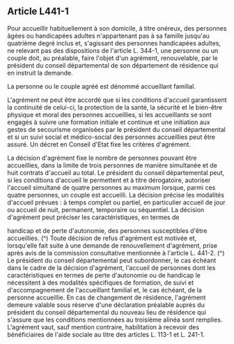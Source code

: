 ## Article L441-1

Pour accueillir habituellement à son domicile, à titre onéreux, des personnes âgées ou handicapées adultes
n'appartenant pas à sa famille jusqu'au quatrième degré inclus et, s'agissant des personnes handicapées
adultes, ne relevant pas des dispositions de l'article L. 344-1, une personne ou un couple doit, au préalable,
faire l'objet d'un agrément, renouvelable, par le président du conseil départemental de son département de
résidence qui en instruit la demande.

La personne ou le couple agréé est dénommé accueillant familial.

L'agrément ne peut être accordé que si les conditions d'accueil garantissent la continuité de celui-ci,
la protection de la santé, la sécurité et le bien-être physique et moral des personnes accueillies, si les
accueillants se sont engagés à suivre une formation initiale et continue et une initiation aux gestes de
secourisme organisées par le président du conseil départemental et si un suivi social et médico-social des
personnes accueillies peut être assuré. Un décret en Conseil d'Etat fixe les critères d'agrément.

La décision d'agrément fixe le nombre de personnes pouvant être accueillies, dans la limite de trois
personnes de manière simultanée et de huit contrats d'accueil au total. Le président du conseil départemental
peut, si les conditions d'accueil le permettent et à titre dérogatoire, autoriser l'accueil simultané de quatre
personnes au maximum lorsque, parmi ces quatre personnes, un couple est accueilli. La décision précise les
modalités d'accueil prévues : à temps complet ou partiel, en particulier accueil de jour ou accueil de nuit,
permanent, temporaire ou séquentiel. La décision d'agrément peut préciser les caractéristiques, en termes de

handicap et de perte d'autonomie, des personnes susceptibles d'être accueillies. (^)
Toute décision de refus d'agrément est motivée et, lorsqu'elle fait suite à une demande de renouvellement
d'agrément, prise après avis de la commission consultative mentionnée à l'article L. 441-2. (^)
Le président du conseil départemental peut subordonner, le cas échéant dans le cadre de la décision
d'agrément, l'accueil de personnes dont les caractéristiques en termes de perte d'autonomie ou de handicap le
nécessitent à des modalités spécifiques de formation, de suivi et d'accompagnement de l'accueillant familial
et, le cas échéant, de la personne accueillie.
En cas de changement de résidence, l'agrément demeure valable sous réserve d'une déclaration préalable
auprès du président du conseil départemental du nouveau lieu de résidence qui s'assure que les conditions
mentionnées au troisième alinéa sont remplies.
L'agrément vaut, sauf mention contraire, habilitation à recevoir des bénéficiaires de l'aide sociale au titre des
articles L. 113-1 et L. 241-1.


